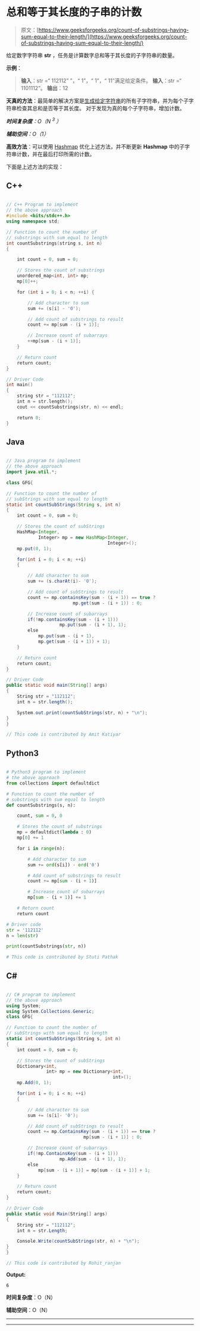 # 总和等于其长度的子串的计数

> 原文：[https://www.geeksforgeeks.org/count-of-substrings-having-sum-equal-to-their-length/](https://www.geeksforgeeks.org/count-of-substrings-having-sum-equal-to-their-length/)

给定数字字符串 **str** ，任务是计算数字总和等于其长度的子字符串的数量。

**示例**：

> **输入**：str =“ 112112” ”，“ 1”，“ 1”，“ 11”满足给定条件。
> **输入**：str =“ 1101112”。
> **输出**：12

**天真的方法**：最简单的解决方案是[生成给定字符串](https://www.geeksforgeeks.org/program-print-substrings-given-string/)的所有子字符串，并为每个子字符串检查其总和是否等于其长度。 对于发现为真的每个子字符串，增加计数。

***时间复杂度**：O（N <sup>3</sup> ）*

***辅助空间**：O（1）*

**高效方法**：可以使用 [Hashmap](https://www.geeksforgeeks.org/java-util-hashmap-in-java-with-examples/) 优化上述方法，并不断更新 **Hashmap** 中的子字符串计数，并在最后打印所需的计数。

下面是上述方法的实现：

## C++

```cpp

// C++ Program to implement
// the above approach
#include <bits/stdc++.h>
using namespace std;

// Function to count the number of
// substrings with sum equal to length
int countSubstrings(string s, int n)
{

    int count = 0, sum = 0;

    // Stores the count of substrings
    unordered_map<int, int> mp;
    mp[0]++;

    for (int i = 0; i < n; ++i) {

        // Add character to sum
        sum += (s[i] - '0');

        // Add count of substrings to result
        count += mp[sum - (i + 1)];

        // Increase count of subarrays
        ++mp[sum - (i + 1)];
    }

    // Return count
    return count;
}

// Driver Code
int main()
{
    string str = "112112";
    int n = str.length();
    cout << countSubstrings(str, n) << endl;

    return 0;
}

```

## Java

```java

// Java program to implement
// the above approach
import java.util.*;

class GFG{

// Function to count the number of
// subStrings with sum equal to length
static int countSubStrings(String s, int n)
{
    int count = 0, sum = 0;

    // Stores the count of subStrings
    HashMap<Integer,
            Integer> mp = new HashMap<Integer,
                                      Integer>();
    mp.put(0, 1);

    for(int i = 0; i < n; ++i)
    {

        // Add character to sum
        sum += (s.charAt(i)- '0');

        // Add count of subStrings to result
        count += mp.containsKey(sum - (i + 1)) == true ?
                         mp.get(sum - (i + 1)) : 0;

        // Increase count of subarrays
        if(!mp.containsKey(sum - (i + 1)))
                    mp.put(sum - (i + 1), 1);
        else
            mp.put(sum - (i + 1), 
            mp.get(sum - (i + 1)) + 1);
    }

    // Return count
    return count;
}

// Driver Code
public static void main(String[] args)
{
    String str = "112112";
    int n = str.length();

    System.out.print(countSubStrings(str, n) + "\n");
}
}

// This code is contributed by Amit Katiyar

```

## Python3

```py

# Python3 program to implement 
# the above approach
from collections import defaultdict

# Function to count the number of 
# substrings with sum equal to length
def countSubstrings(s, n):

    count, sum = 0, 0

    # Stores the count of substrings
    mp = defaultdict(lambda : 0)
    mp[0] += 1

    for i in range(n):

        # Add character to sum
        sum += ord(s[i]) - ord('0')

        # Add count of substrings to result
        count += mp[sum - (i + 1)]

        # Increase count of subarrays
        mp[sum - (i + 1)] += 1

    # Return count
    return count

# Driver code
str = '112112'
n = len(str)

print(countSubstrings(str, n))

# This code is contributed by Stuti Pathak

```

## C#

```cs

// C# program to implement
// the above approach
using System;
using System.Collections.Generic;
class GFG{

// Function to count the number of
// subStrings with sum equal to length
static int countSubStrings(String s, int n)
{
    int count = 0, sum = 0;

    // Stores the count of subStrings
    Dictionary<int,
               int> mp = new Dictionary<int,
                                        int>();
    mp.Add(0, 1);

    for(int i = 0; i < n; ++i)
    {

        // Add character to sum
        sum += (s[i]- '0');

        // Add count of subStrings to result
        count += mp.ContainsKey(sum - (i + 1)) == true ?
                             mp[sum - (i + 1)] : 0;

        // Increase count of subarrays
        if(!mp.ContainsKey(sum - (i + 1)))
                    mp.Add(sum - (i + 1), 1);
        else
            mp[sum - (i + 1)] = mp[sum - (i + 1)] + 1;
    }

    // Return count
    return count;
}

// Driver Code
public static void Main(String[] args)
{
    String str = "112112";
    int n = str.Length;

    Console.Write(countSubStrings(str, n) + "\n");
}
}

// This code is contributed by Rohit_ranjan

```

**Output:** 

```
6

```

**时间复杂度**：O（N）

**辅助空间**：O（N）



* * *

* * *



